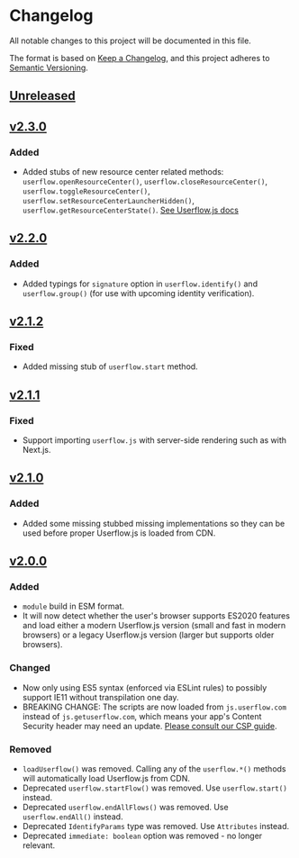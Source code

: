 # Changelog

All notable changes to this project will be documented in this file.

The format is based on [Keep a Changelog](https://keepachangelog.com/en/1.0.0/), and this project adheres to [Semantic Versioning](https://semver.org/spec/v2.0.0.html).

## [Unreleased]

## [v2.3.0]

### Added

- Added stubs of new resource center related methods: `userflow.openResourceCenter()`, `userflow.closeResourceCenter()`, `userflow.toggleResourceCenter()`, `userflow.setResourceCenterLauncherHidden()`, `userflow.getResourceCenterState()`. [See Userflow.js docs](https://userflow.com/docs/userflow-js#resource-center)

## [v2.2.0]

### Added

- Added typings for `signature` option in `userflow.identify()` and `userflow.group()` (for use with upcoming identity verification).

## [v2.1.2]

### Fixed

- Added missing stub of `userflow.start` method.

## [v2.1.1]

### Fixed

- Support importing `userflow.js` with server-side rendering such as with Next.js.

## [v2.1.0]

### Added

- Added some missing stubbed missing implementations so they can be used before proper Userflow.js is loaded from CDN.

## [v2.0.0]

### Added

- `module` build in ESM format.
- It will now detect whether the user's browser supports ES2020 features and load either a modern Userflow.js version (small and fast in modern browsers) or a legacy Userflow.js version (larger but supports older browsers).

### Changed

- Now only using ES5 syntax (enforced via ESLint rules) to possibly support IE11 without transpilation one day.
- BREAKING CHANGE: The scripts are now loaded from `js.userflow.com` instead of `js.getuserflow.com`, which means your app's Content Security header may need an update. [Please consult our CSP guide](https://userflow.com/docs/dev/csp).

### Removed

- `loadUserflow()` was removed. Calling any of the `userflow.*()` methods will automatically load Userflow.js from CDN.
- Deprecated `userflow.startFlow()` was removed. Use `userflow.start()` instead.
- Deprecated `userflow.endAllFlows()` was removed. Use `userflow.endAll()` instead.
- Deprecated `IdentifyParams` type was removed. Use `Attributes` instead.
- Deprecated `immediate: boolean` option was removed - no longer relevant.

[unreleased]: https://github.com/userflow/userflow.js/compare/v2.3.0...HEAD
[v2.3.0]: https://github.com/userflow/userflow.js/compare/v2.2.0...v2.3.0
[v2.2.0]: https://github.com/userflow/userflow.js/compare/v2.1.2...v2.2.0
[v2.1.2]: https://github.com/userflow/userflow.js/compare/v2.1.1...v2.1.2
[v2.1.1]: https://github.com/userflow/userflow.js/compare/v2.1.0...v2.1.1
[v2.1.0]: https://github.com/userflow/userflow.js/compare/v2.0.0...v2.1.0
[v2.0.0]: https://github.com/userflow/userflow.js/compare/v1.8.0...v2.0.0
